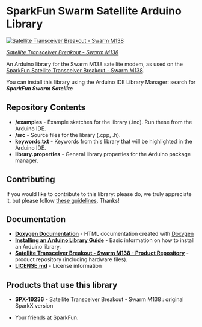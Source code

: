 SparkFun Swarm Satellite Arduino Library
==============================

[![Satellite Transceiver Breakout - Swarm M138](https://cdn.sparkfun.com/assets/learn_tutorials/2/4/5/1/19236-Satellite_Transceiver_Breakout_-_Swarm_M138-05_High_Res.jpg)](https://www.sparkfun.com/products/19236)

[*Satellite Transceiver Breakout - Swarm M138*](https://www.sparkfun.com/products/19236)

An Arduino library for the Swarm M138 satellite modem, as used on the [SparkFun Satellite Transceiver Breakout - Swarm M138](https://www.sparkfun.com/products/19236).

You can install this library using the Arduino IDE Library Manager: search for _**SparkFun Swarm Satellite**_

## Repository Contents

* **/examples** - Example sketches for the library (.ino). Run these from the Arduino IDE.
* **/src** - Source files for the library (.cpp, .h).
* **keywords.txt** - Keywords from this library that will be highlighted in the Arduino IDE.
* **library.properties** - General library properties for the Arduino package manager.

## Contributing

If you would like to contribute to this library: please do, we truly appreciate it, but please follow [these guidelines](./CONTRIBUTING.md). Thanks!

## Documentation

* **[Doxygen Documentation](https://sparkfun.github.io/SparkFun_Swarm_Satellite_Arduino_Library/)** - HTML documentation created with [Doxygen](https://github.com/doxygen/doxygen)
* **[Installing an Arduino Library Guide](https://learn.sparkfun.com/tutorials/installing-an-arduino-library)** - Basic information on how to install an Arduino library.
* **[Satellite Transceiver Breakout - Swarm M138 - Product Repository](https://github.com/sparkfunX/Satellite_Transceiver_Breakout__Swarm_M138)** - product repository (including hardware files).
* **[LICENSE.md](./LICENSE.md)** - License information

## Products that use this library

* **[SPX-19236](https://www.sparkfun.com/products/19236)** - Satellite Transceiver Breakout - Swarm M138 : original SparkX version

- Your friends at SparkFun.
